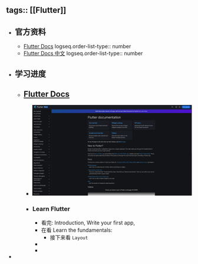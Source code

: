 tags:: [[Flutter]]
---

- ## 官方资料
	- [Flutter Docs](https://docs.flutter.dev/)
	  logseq.order-list-type:: number
	- [Flutter Docs 中文](https://docs.flutter.cn/)
	  logseq.order-list-type:: number
- ## 学习进度
	- ## [Flutter Docs](https://docs.flutter.dev/)
		- ![image.png](../assets/image_1761782703253_0.png)
		- ### Learn Flutter
			- 看完: Introduction, Write your first app,
			- 在看 Learn the fundamentals:
				- 接下来看 `Layout`
			-
			-
-
